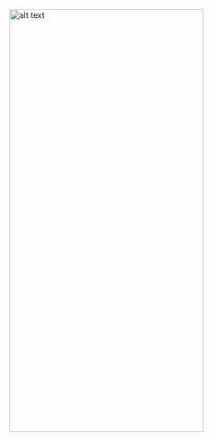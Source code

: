 
<img src="https://user-images.githubusercontent.com/114666552/220433454-c5fd21db-c99e-4e74-95e0-f40039c76268.png" alt="alt text" width="347" height="753">
